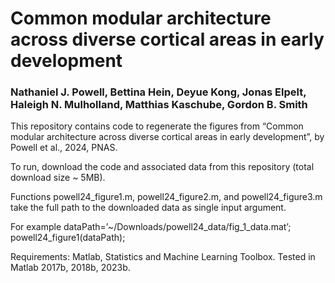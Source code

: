 # Common modular architecture across diverse cortical areas in early development
### Nathaniel J. Powell, Bettina Hein, Deyue Kong, Jonas Elpelt, Haleigh N. Mulholland, Matthias Kaschube, Gordon B. Smith

This repository contains code to regenerate the figures from “Common modular architecture across diverse cortical areas in early development”, by Powell et al., 2024, PNAS.

To run, download the code and associated data from this repository (total download size ~ 5MB).

Functions powell24_figure1.m, powell24_figure2.m, and powell24_figure3.m take the full path to the downloaded data as single input argument.

For example
dataPath=’~/Downloads/powell24_data/fig_1_data.mat’;
powell24_figure1(dataPath);

Requirements: Matlab, Statistics and Machine Learning Toolbox. Tested in Matlab 2017b, 2018b, 2023b.
